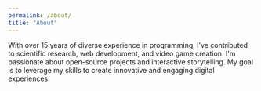 ```yaml
---
permalink: /about/
title: "About"
---
```


With over 15 years of diverse experience in programming, I've contributed to scientific research, web development, and video game creation. I'm passionate about open-source projects and interactive storytelling. My goal is to leverage my skills to create innovative and engaging digital experiences.